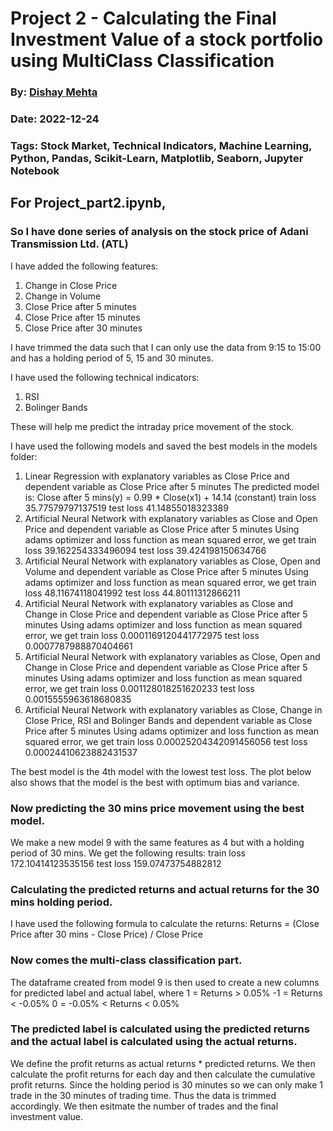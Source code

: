 # Project 2 - Calculating the Final Investment Value of a stock portfolio using MultiClass Classification
### By: [Dishay Mehta]()
### Date: 2022-12-24
### Tags: Stock Market, Technical Indicators, Machine Learning, Python, Pandas, Scikit-Learn, Matplotlib, Seaborn, Jupyter Notebook

## For Project_part2.ipynb,
### So I have done series of analysis on the stock price of Adani Transmission Ltd. (ATL)
I have added the following features:
1. Change in Close Price
2. Change in Volume
3. Close Price after 5 minutes
3. Close Price after 15 minutes
3. Close Price after 30 minutes

I have trimmed the data such that I can only use the data from 9:15 to 15:00 and has a holding period of 5, 15 and 30 minutes.

I have used the following technical indicators:
1. RSI
2. Bolinger Bands

These will help me predict the intraday price movement of the stock.

I have used the following models and saved the best models in the models folder:
1. Linear Regression with explanatory variables as Close Price and dependent variable as Close Price after 5 minutes
The predicted model is:
Close after 5 mins(y) = 0.99 * Close(x1) + 14.14 (constant)
train loss 35.77579797137519
test loss 41.14855018323389
2. Artificial Neural Network with explanatory variables as Close and Open Price and dependent variable as Close Price after 5 minutes 
Using adams optimizer and loss function as mean squared error, we get
train loss 39.162254333496094
test loss 39.424198150634766
3. Artificial Neural Network with explanatory variables as Close, Open and Volume and dependent variable as Close Price after 5 minutes
Using adams optimizer and loss function as mean squared error, we get
train loss 48.11674118041992
test loss 44.80111312866211
4. Artificial Neural Network with explanatory variables as Close and Change in Close Price and dependent variable as Close Price after 5 minutes
Using adams optimizer and loss function as mean squared error, we get
train loss 0.0001169120441772975
test loss 0.0007787988870404661
5. Artificial Neural Network with explanatory variables as Close, Open and Change in Close Price and dependent variable as Close Price after 5 minutes
Using adams optimizer and loss function as mean squared error, we get
train loss 0.001128018251620233
test loss 0.0015555963618680835
6. Artificial Neural Network with explanatory variables as Close, Change in Close Price, RSI and Bolinger Bands and dependent variable as Close Price after 5 minutes
Using adams optimizer and loss function as mean squared error, we get
train loss 0.00025204342091456056
test loss 0.00024410623882431537

The best model is the 4th model with the lowest test loss.
The plot below also shows that the model is the best with optimum bias and variance.

### Now predicting the 30 mins price movement using the best model.
We make a new model 9 with the same features as 4 but with a holding period of 30 mins.
We get the following results:
train loss 172.10414123535156
test loss 159.07473754882812

### Calculating the predicted returns and actual returns for the 30 mins holding period.
I have used the following formula to calculate the returns:
Returns = (Close Price after 30 mins - Close Price) / Close Price

### Now comes the multi-class classification part.
The dataframe created from model 9 is then used to create a new columns for predicted label and actual label, where
1 = Returns > 0.05%
-1 = Returns < -0.05%
0 = -0.05% < Returns < 0.05%

### The predicted label is calculated using the predicted returns and the actual label is calculated using the actual returns.
We define the profit returns as actual returns * predicted returns.
We then calculate the profit returns for each day and then calculate the cumulative profit returns.
Since the holding period is 30 minutes so we can only make 1 trade in the 30 minutes of trading time. Thus the data is trimmed accordingly.
We then esitmate the number of trades and the final investment value.



